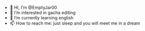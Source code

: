 - 👋 Hi, I’m @EmptyJar00
- 👀 I’m interested in gacha editing
- 🌱 I’m currently learning english
- 📫 How to reach me: just sleep and you will meet me in a dream

<!---
EmptyJar00/EmptyJar00 is a ✨ special ✨ repository because its `README.md` (this file) appears on your GitHub profile.
You can click the Preview link to take a look at your changes.
--->
